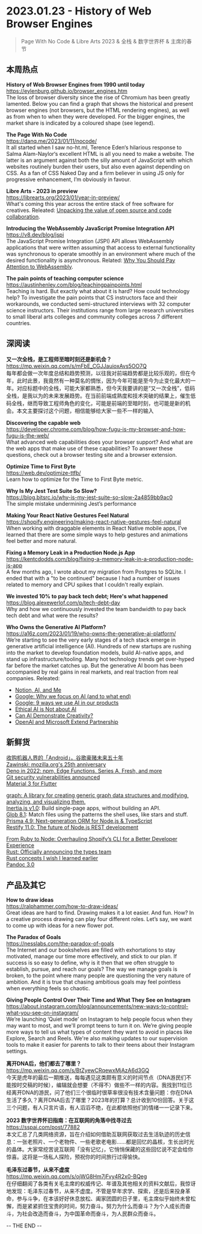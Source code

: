 2023.01.23 - History of Web Browser Engines  
========  

> Page With No Code & Libre Arts 2023 & 全栈 & 数字世界杯 & 主席的春节

## 本周热点

**History of Web Browser Engines from 1990 until today**  
https://eylenburg.github.io/browser_engines.htm  
The loss of browser diversity since the rise of Chromium has been greatly lamented. Below you can find a graph that shows the historical and present browser engines (not browsers, but the HTML rendering engines), as well as from when to when they were developed. For the bigger engines, the market share is indicated by a coloured shape (see legend).

**The Page With No Code**  
https://danq.me/2023/01/11/nocode/  
It all started when I saw no-ht.ml, Terence Eden‘s hilarious response to Salma Alam-Naylor‘s excellent HTML is all you need to make a website. The latter is an argument against both the silly amount of JavaScript with which websites routinely burden their users, but also even against depending on CSS. As a fan of CSS Naked Day and a firm believer in using JS only for progressive enhancement, I’m obviously in favour.

**Libre Arts - 2023 in preview**  
https://librearts.org/2023/01/year-in-preview/  
What's coming this year across the entire stack of free software for creatives. Releated: [Unpacking the value of open source and code collaboration](https://github.blog/2023-01-20-unpacking-the-value-of-open-source-and-code-collaboration/).

**Introducing the WebAssembly JavaScript Promise Integration API**  
https://v8.dev/blog/jspi  
The JavaScript Promise Integration (JSPI) API allows WebAssembly applications that were written assuming that access to external functionality was synchronous to operate smoothly in an environment where much of the desired functionality is asynchronous. Related: [Why You Should Pay Attention to WebAssembly](https://redmonk.com/sogrady/2023/01/18/wasm/).

**The pain points of teaching computer science**  
https://austinhenley.com/blog/teachingpainpoints.html  
Teaching is hard. But exactly what about it is hard? How could technology help? To investigate the pain points that CS instructors face and their workarounds, we conducted semi-structured interviews with 32 computer science instructors. Their institutions range from large research universities to small liberal arts colleges and community colleges across 7 different countries.

## 深阅读

**又一次全栈，是工程师至暗时刻还是新机会？**  
https://mp.weixin.qq.com/s/mFbE_CGJJauioxAvs5OO7Q  
每年都会做一次年度总结和趋势预测，以往我对前端趋势都是比较乐观的，但在今年，此时此景，我竟然有一种莫名的惆怅，因为今年可能是至今为止变化最大的一年。对应标题中的全栈，可能大家都熟悉，但今天我要讲的是“又一次全栈”，低码全栈，是我以为的未来发展趋势。在当前前端成熟度和技术突破的结果上，催生低码全栈，继而导致工程师角色的变化，可能是前端的至暗时刻，也可能是新的机会。本文主要探讨这个问题，相信能够给大家一些不一样的输入

**Discovering the capable web**  
https://developer.chrome.com/blog/how-fugu-is-my-browser-and-how-fugu-is-the-web/  
What advanced web capabilities does your browser support? And what are the web apps that make use of these capabilities? To answer these questions, check out a browser testing site and a browser extension.

**Optimize Time to First Byte**  
https://web.dev/optimize-ttfb/  
Learn how to optimize for the Time to First Byte metric.

**Why Is My Jest Test Suite So Slow?**  
https://blog.bitsrc.io/why-is-my-jest-suite-so-slow-2a4859bb9ac0  
The simple mistake undermining Jest’s performance

**Making Your React Native Gestures Feel Natural**  
https://shopify.engineering/making-react-native-gestures-feel-natural  
When working with draggable elements in React Native mobile apps, I’ve learned that there are some simple ways to help gestures and animations feel better and more natural.

**Fixing a Memory Leak in a Production Node.js App**  
https://kentcdodds.com/blog/fixing-a-memory-leak-in-a-production-node-js-app  
A few months ago, I wrote about my migration from Postgres to SQLite. I ended that with a "to be continued" because I had a number of issues related to memory and CPU spikes that I couldn't really explain.

**We invested 10% to pay back tech debt; Here's what happened**  
https://blog.alexewerlof.com/p/tech-debt-day  
Why and how we continuously invested the team bandwidth to pay back tech debt and what were the results?

**Who Owns the Generative AI Platform?**  
https://a16z.com/2023/01/19/who-owns-the-generative-ai-platform/  
We’re starting to see the very early stages of a tech stack emerge in generative artificial intelligence (AI). Hundreds of new startups are rushing into the market to develop foundation models, build AI-native apps, and stand up infrastructure/tooling. Many hot technology trends get over-hyped far before the market catches up. But the generative AI boom has been accompanied by real gains in real markets, and real traction from real companies. Releated:  
- [Notion, AI, and Me](https://thesephist.com/posts/notion/)  
- [Google: Why we focus on AI (and to what end)](https://blog.google/technology/ai/why-we-focus-on-ai-and-to-what-end/)  
- [Google: 9 ways we use AI in our products](https://blog.google/technology/ai/9-ways-we-use-ai-in-our-products/)  
- [Ethical AI is Not about AI](https://cacm.acm.org/magazines/2023/2/268949-ethical-ai-is-not-about-ai/abstract)  
- [Can AI Demonstrate Creativity?](https://cacm.acm.org/magazines/2023/2/268946-can-ai-demonstrate-creativity/fulltext)  
- [OpenAI and Microsoft Extend Partnership](https://openai.com/blog/openai-and-microsoft-extend-partnership/)  

## 新鲜货

[收购机器人界的「Android」，谷歌豪赌未来五十年](https://www.geekpark.net/news/314156)  
[Zawinski: mozilla.org's 25th anniversary](https://lwn.net/Articles/920833/)  
[Deno in 2022: npm, Edge Functions, Series A, Fresh, and more](https://deno.com/blog/deno-in-2022)  
[Git security vulnerabilities announced](https://github.blog/2023-01-17-git-security-vulnerabilities-announced-2/)  
[Material 3 for Flutter](https://medium.com/flutter/playful-typography-with-flutter-f030385058b4)  

[graph: A library for creating generic graph data structures and modifying, analyzing, and visualizing them.](https://github.com/dominikbraun/graph/)  
[Inertia.js v1.0](https://inertiajs.com/): Build single-page apps, without building an API.  
[Glob 8.1](https://github.com/isaacs/node-glob): Match files using the patterns the shell uses, like stars and stuff.  
[Prisma 4.9: Next-generation ORM for Node.js & TypeScript](https://github.com/prisma/prisma)  
[Restify 11.0: The future of Node.js REST development](https://github.com/restify/node-restify/releases/tag/v11.0.0)  
 
[From Ruby to Node: Overhauling Shopify’s CLI for a Better Developer Experience](https://shopify.engineering/overhauling-shopify-cli-for-a-better-developer-experience)  
[Rust: Officially announcing the types team](https://blog.rust-lang.org/2023/01/20/types-announcement.html)  
[Rust concepts I wish I learned earlier](https://rauljordan.com/rust-concepts-i-wish-i-learned-earlier/)  
[Pandoc 3.0](https://github.com/jgm/pandoc/releases/tag/3.0)  

## 产品及其它 

**How to draw ideas**  
https://ralphammer.com/how-to-draw-ideas/  
Great ideas are hard to find. Drawing makes it a lot easier. And fun. How? In a creative process drawing can play four different roles. Let’s say, we want to come up with ideas for a new flower pot.

**The Paradox of Goals**  
https://nesslabs.com/the-paradox-of-goals  
The Internet and our bookshelves are filled with exhortations to stay motivated, manage our time more effectively, and stick to our plan. If success is so easy to define, why is it then that we often struggle to establish, pursue, and reach our goals? The way we manage goals is broken, to the point where many people are questioning the very nature of ambition. And it is true that chasing ambitious goals may feel pointless when everything feels so chaotic.

**Giving People Control Over Their Time and What They See on Instagram**  
https://about.instagram.com/blog/announcements/new-ways-to-control-what-you-see-on-instagram/  
We’re launching ‘Quiet mode’ on Instagram to help people focus when they may want to most, and we'll prompt teens to turn it on. We’re giving people more ways to tell us what types of content they want to avoid in places like Explore, Search and Reels. We're also making updates to our supervision tools to make it easier for parents to talk to their teens about their Instagram settings.

**离开DNA后，他们都去了哪里？**  
https://mp.weixin.qq.com/s/BtZyewCRqewxMjAzA6d3GQ  
今天是虎年的最后一期推送，每每遇见这类颇有意义的时间节点（DNA游民们不能按时交稿的时候），编辑就会想要（不得不）做些不一样的内容。我找到11位已经离开DNA的游民，问了他们三个很临时很草率很没有技术含量问题：你在DNA生活了多久？离开DNA后去了哪里？2023年的打算？总计收到10份回答。关于这三个问题，有人只言片语，有人滔滔不绝，在此都依照他们的情绪一一记录下来。

**2023 数字世界怀旧指南：在互联网的角落中找寻过去**  
https://sspai.com/post/77882  
本文汇总了几类网络资源，旨在介绍如何借助互联网获取过去生活轨迹的历史信息：一张老照片、一个老物件、一些老歌老电影……都是回忆的晶核，生长出时光的晶体。大家常挖苦说互联网「没有记忆」，它悄悄保藏的这些回忆说不定会给你惊喜。这将是一场私人探险，预祝你的时间旅行过得愉快。

**毛泽东过春节，从来不虚度**  
https://mp.weixin.qq.com/s/ojWG8Hm7jFvy4R2x0-BQeg  
在仔细翻阅了各类有关毛主席的权威传记、年谱及其他相关的资料文献后，我惊讶地发现：毛泽东过春节，从来不虚度。不管是早年求学、探索，还是后来投身革命，参与斗争，在本该好好休息放松、阖家团圆的日子里，毛主席似乎始终未曾松懈，而是紧紧抓住宝贵的时间，努力奋斗。努力为什么而奋斗？为个人成长而奋斗，为社会改造而奋斗，为中国革命而奋斗，为人民群众而奋斗。

-- THE END --
